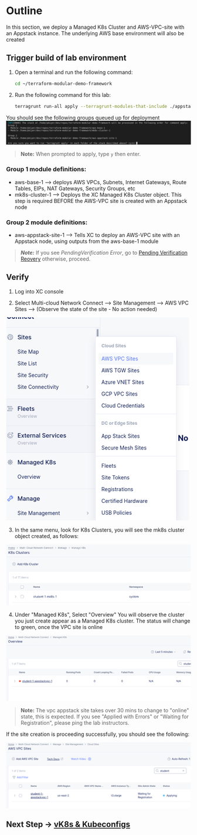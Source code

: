 # Outline

In this section, we deploy a Managed K8s Cluster and AWS-VPC-site with an Appstack instance. The underlying AWS base environment will also be created

## Trigger build of lab environment

1. Open a terminal and run the following command:

    ```bash
    cd ~/terraform-modular-demo-framework
    ```

1. Run the following command for this lab:

    ```bash
    terragrunt run-all apply --terragrunt-modules-that-include ./appstack.hcl 
    ```
You should see the following groups queued up for deployment
![](./images/appstack-group-final.png)

> **Note:** When prompted to apply, type `y` then enter.

### Group 1 module definitions:  

- aws-base-1 --> deploys AWS VPCs, Subnets, Internet Gateways, Route Tables, EIPs, NAT Gateways, Security Groups, etc  
- mk8s-cluster-1 --> Deploys the XC Managed K8s Cluster object. This step is required BEFORE the AWS-VPC site is created with an Appstack node

### Group 2 module definitions:  

- aws-appstack-site-1 --> Tells XC to deploy an AWS-VPC site with an Appstack node, using outputs from the aws-base-1 module

> ***Note:*** If you see *PendingVerification Error*, go to [Pending Verification Reovery](Pend-ver.md) otherwise, proceed. 

## Verify

1. Log into XC console

2. Select Multi-cloud Network Connect --> Site Management --> AWS VPC Sites --> (Observe the state of the site - No action needed)

![View VPC Site](./images/view-vpc-site.png)

3. In the same menu, look for K8s Clusters, you will see the mk8s cluster object created, as follows:

![](./images/k8s-object.png)

4. Under "Managed K8s", Select "Overview"
    You will observe the cluster you just create appear as a Managed K8s cluster. The status will change to green, once the VPC site is online

![Managed K8s object](./images/mk8s-object.png)

  > **Note:** The vpc appstack site takes over 30 mins to change to "online" state, this is expected. If you see "Applied with Errors" or "Waiting for Registration", please ping the lab instructors.
  

  If the site creation is proceeding successfully, you should see the following:

![](./images/site-mgmt-waiting.png)


## Next Step -> [ vK8s & Kubeconfigs](lab_1.1.md)
